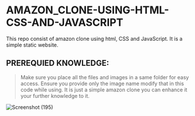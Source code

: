 # AMAZON_CLONE-USING-HTML-CSS-AND-JAVASCRIPT
This repo consist of amazon clone using html, CSS and JavaScript. It is a simple static website. 

## PREREQUIED KNOWLEDGE:
> Make sure you place all the files and images in a same folder for easy access.
> Ensure you provide only the image name modify that in this code while using.
> It is just a simple amazon clone you can enhance it your further knowledge to it.




![Screenshot (195)](https://github.com/user-attachments/assets/06d4145f-1533-49fa-87ef-ea8b5c47d1d1)

